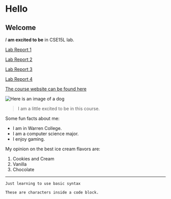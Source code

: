 # Hello
## Welcome

*I* **am excited to be** in CSE15L lab. 


[Lab Report 1](https://hthan18.github.io/cse15l-lab-reports/lab-report-1-week-2.html)

[Lab Report 2](https://hthan18.github.io/cse15l-lab-reports/lab-report-2-week-4.html)

[Lab Report 3](https://hthan18.github.io/cse15l-lab-reports/lab-report-3-week-6.html)

[Lab Report 4](https://hthan18.github.io/cse15l-lab-reports/lab-report-4-week-8.html)

[The course website can be found here](https://sites.google.com/eng.ucsd.edu/cse-15l-spring-2022/home)


![Here is an image of a dog](https://i.pinimg.com/564x/26/e0/61/26e061f714f35992ea60f3aa372eb3cd.jpg)

> I am a little excited to be in this course.

Some fun facts about me:
* I am in Warren College.
* I am a computer science major.
* I enjoy gaming.

My opinion on the best ice cream flavors are:
1. Cookies and Cream
2. Vanilla
3. Chocolate

---
`Just learning to use basic syntax` 

```
These are characters inside a code block.
```